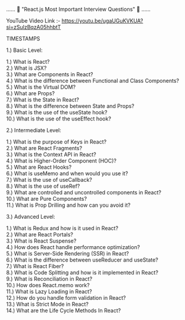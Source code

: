 ...... 🌟 "React.js Most Important Interview Questions" 🌟 ...... 

YouTube Video Link :- https://youtu.be/ugaUGuKVKUA?si=zSulzBqzA05hhbtT

TIMESTAMPS

1.) Basic Level:

1.) What is React?   
2.) What is JSX?  
3.) What are Components in React?  
4.) What is the difference between Functional and Class Components?     
5.) What is the Virtual DOM?  
6.) What are Props?  
7.) What is the State in React?  
8.) What is the difference between State and Props?  
9.) What is the use of the useState hook?  
10.) What is the use of the useEffect hook? 

2.) Intermediate Level:

1.) What is the purpose of Keys in React?  
2.) What are React Fragments?  
3.) What is the Context API in React?  
4.) What is Higher-Order Component (HOC)?   
5.) What are React Hooks?  
6.) What is useMemo and when would you use it?   
7.) What is the use of useCallback?   
8.) What is the use of useRef?  
9.) What are controlled and uncontrolled components in React?  
10.) What are Pure Components?  
11.) What is Prop Drilling and how can you avoid it?  


3.) Advanced Level:

1.) What is Redux and how is it used in React?   
2.) What are React Portals?  
3.) What is React Suspense?  
4.) How does React handle performance optimization?  
5.) What is Server-Side Rendering (SSR) in React?  
6.) What is the difference between useReducer and useState?  
7.) What is React Fiber?  
8.) What is Code Splitting and how is it implemented in React?  
9.) What is Reconciliation in React?  
10.) How does React.memo work?  
11.) What is Lazy Loading in React?  
12.) How do you handle form validation in React?   
13.) What is Strict Mode in React?  
14.) What are the Life Cycle Methods In React?    






